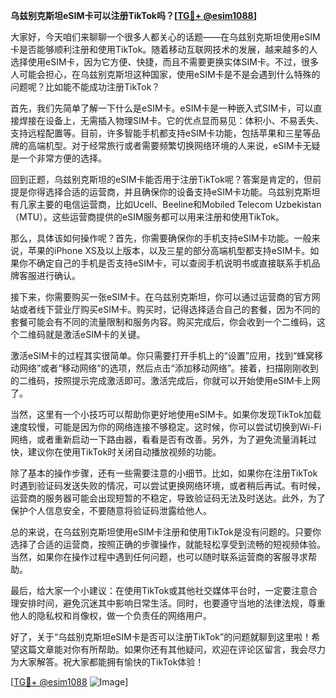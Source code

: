 **乌兹别克斯坦eSIM卡可以注册TikTok吗？[[TG💪+ @esim1088](https://t.me/s/esim1088)]**

大家好，今天咱们来聊聊一个很多人都关心的话题——在乌兹别克斯坦使用eSIM卡是否能够顺利注册和使用TikTok。随着移动互联网技术的发展，越来越多的人选择使用eSIM卡，因为它方便、快捷，而且不需要更换实体SIM卡。不过，很多人可能会担心，在乌兹别克斯坦这种国家，使用eSIM卡是不是会遇到什么特殊的问题呢？比如能不能成功注册TikTok？

首先，我们先简单了解一下什么是eSIM卡。eSIM卡是一种嵌入式SIM卡，可以直接焊接在设备上，无需插入物理SIM卡。它的优点显而易见：体积小、不易丢失、支持远程配置等。目前，许多智能手机都支持eSIM卡功能，包括苹果和三星等品牌的高端机型。对于经常旅行或者需要频繁切换网络环境的人来说，eSIM卡无疑是一个非常方便的选择。

回到正题，乌兹别克斯坦的eSIM卡能否用于注册TikTok呢？答案是肯定的，但前提是你得选择合适的运营商，并且确保你的设备支持eSIM卡功能。乌兹别克斯坦有几家主要的电信运营商，比如Ucell、Beeline和Mobiled Telecom Uzbekistan（MTU）。这些运营商提供的eSIM服务都可以用来注册和使用TikTok。

那么，具体该如何操作呢？首先，你需要确保你的手机支持eSIM卡功能。一般来说，苹果的iPhone XS及以上版本，以及三星的部分高端机型都支持eSIM卡。如果你不确定自己的手机是否支持eSIM卡，可以查阅手机说明书或直接联系手机品牌客服进行确认。

接下来，你需要购买一张eSIM卡。在乌兹别克斯坦，你可以通过运营商的官方网站或者线下营业厅购买eSIM卡。购买时，记得选择适合自己的套餐，因为不同的套餐可能会有不同的流量限制和服务内容。购买完成后，你会收到一个二维码，这个二维码就是激活eSIM卡的关键。

激活eSIM卡的过程其实很简单。你只需要打开手机上的“设置”应用，找到“蜂窝移动网络”或者“移动网络”的选项，然后点击“添加移动网络”。接着，扫描刚刚收到的二维码，按照提示完成激活即可。激活完成后，你就可以开始使用eSIM卡上网了。

当然，这里有一个小技巧可以帮助你更好地使用eSIM卡。如果你发现TikTok加载速度较慢，可能是因为你的网络连接不够稳定。这时候，你可以尝试切换到Wi-Fi网络，或者重新启动一下路由器，看看是否有改善。另外，为了避免流量消耗过快，建议你在使用TikTok时关闭自动播放视频的功能。

除了基本的操作步骤，还有一些需要注意的小细节。比如，如果你在注册TikTok时遇到验证码发送失败的情况，可以尝试更换网络环境，或者稍后再试。有时候，运营商的服务器可能会出现短暂的不稳定，导致验证码无法及时送达。此外，为了保护个人信息安全，不要随意将验证码泄露给他人。

总的来说，在乌兹别克斯坦使用eSIM卡注册和使用TikTok是没有问题的。只要你选择了合适的运营商，按照正确的步骤操作，就能轻松享受到流畅的短视频体验。当然，如果你在操作过程中遇到任何问题，也可以随时联系运营商的客服寻求帮助。

最后，给大家一个小建议：在使用TikTok或其他社交媒体平台时，一定要注意合理安排时间，避免沉迷其中影响日常生活。同时，也要遵守当地的法律法规，尊重他人的隐私权和肖像权，做一个负责任的网络用户。

好了，关于“乌兹别克斯坦eSIM卡是否可以注册TikTok”的问题就聊到这里啦！希望这篇文章能对你有所帮助。如果你还有其他疑问，欢迎在评论区留言，我会尽力为大家解答。祝大家都能拥有愉快的TikTok体验！

[[TG💪+ @esim1088](https://t.me/s/esim1088) ![Image](https://i.postimg.cc/4NQfJmqS/Snipaste-2025-05-13-00-14-12.png)]